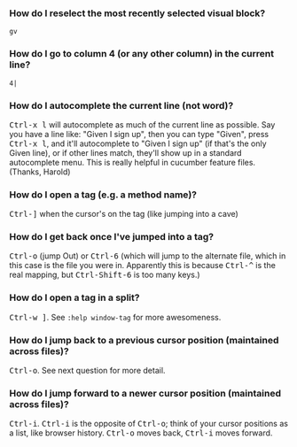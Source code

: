 ### How do I reselect the most recently selected visual block?

```vim
gv
```

### How do I go to column 4 (or any other column) in the current line?

```vim
4|
```

### How do I autocomplete the current line (not word)?

<kbd>Ctrl-x l</kbd> will autocomplete as much of the current line as possible. Say you have a line like: "Given I sign up", then you can type "Given", press <kbd>Ctrl-x l</kbd>, and it'll autocomplete to "Given I sign up" (if that's the only Given line), or if other lines match, they'll show up in a standard autocomplete menu. This is really helpful in cucumber feature files. (Thanks, Harold)

### How do I open a tag (e.g. a method name)?

<kbd>Ctrl-]</kbd> when the cursor's on the tag (like jumping into a cave)

### How do I get back once I've jumped into a tag?

<kbd>Ctrl-o</kbd> (jump Out) or <kbd>Ctrl-6</kbd> (which will jump to the alternate file, which in this case is the file you were in. Apparently this is because <kbd>Ctrl-^</kbd> is the real mapping, but <kbd>Ctrl-Shift-6</kbd> is too many keys.)

### How do I open a tag in a split?

<kbd>Ctrl-w ]</kbd>. See `:help window-tag` for more awesomeness.

### How do I jump back to a previous cursor position (maintained across files)?

<kbd>Ctrl-o</kbd>. See next question for more detail.

### How do I jump forward to a newer cursor position (maintained across files)?

<kbd>Ctrl-i</kbd>. <kbd>Ctrl-i</kbd> is the opposite of <kbd>Ctrl-o</kbd>; think of your cursor positions as a list, like browser history. <kbd>Ctrl-o</kbd> moves back, <kbd>Ctrl-i</kbd> moves forward.
